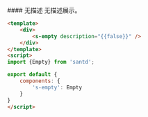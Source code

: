 <text lang="cn">
#### 无描述
无描述展示。
</text>

```html
<template>
    <div>
        <s-empty description="{{false}}" />
    </div>
</template>
<script>
import {Empty} from 'santd';

export default {
    components: {
        's-empty': Empty
    }
}
</script>
```
